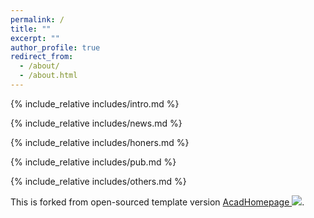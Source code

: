 ```yaml
---
permalink: /
title: ""
excerpt: ""
author_profile: true
redirect_from: 
  - /about/
  - /about.html
---
```


<span class='anchor' id='about-me'></span>
{% include_relative includes/intro.md %}

{% include_relative includes/news.md %}

{% include_relative includes/honers.md %}

{% include_relative includes/pub.md %}

{% include_relative includes/others.md %}

This is forked from open-sourced template version [AcadHomepage ![](https://img.shields.io/github/stars/RayeRen/acad-homepage.github.io?style=social)](https://github.com/RayeRen/acad-homepage.github.io).

<script type='text/javascript' id='clustrmaps' src='//cdn.clustrmaps.com/map_v2.js?cl=ffffff&w=100&t=n&d=a-5ch4Jkh3BwCvCQJ08NO0kf1vkW9d_VBngJMpUcGJ8'></script>
